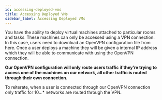 ```yaml
---
id: accessing-deployed-vms
title: Accessing Deployed VMs
sidebar_label: Accessing Deployed VMs
---
```


You have the ability to deploy virtual machines attached to particular rooms and tasks. These machines can only be accessed using a VPN connection. In this case, users need to download an OpenVPN configuration file from here. Once a user deploys a machine they will be given a internal IP address which they will be able to communicate with using the OpenVPN connection.

**Our OpenVPN configuration will only route users traffic if they're trying to access one of the machines on our network, all other traffic is routed through their own connection**. 

To reiterate, when a user is connected through our OpenVPN connection only traffic for 10.*.*.* networks are routed through the VPN.